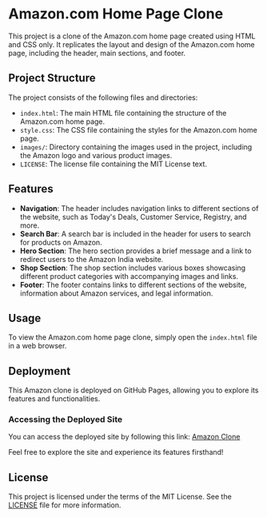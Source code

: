 # Amazon.com Home Page Clone

This project is a clone of the Amazon.com home page created using HTML and CSS only. It replicates the layout and design of the Amazon.com home page, including the header, main sections, and footer.

## Project Structure

The project consists of the following files and directories:

- `index.html`: The main HTML file containing the structure of the Amazon.com home page.
- `style.css`: The CSS file containing the styles for the Amazon.com home page.
- `images/`: Directory containing the images used in the project, including the Amazon logo and various product images.
- `LICENSE`: The license file containing the MIT License text.

## Features
- **Navigation**: The header includes navigation links to different sections of the website, such as Today's Deals, Customer Service, Registry, and more.
- **Search Bar**: A search bar is included in the header for users to search for products on Amazon.
- **Hero Section**: The hero section provides a brief message and a link to redirect users to the Amazon India website.
- **Shop Section**: The shop section includes various boxes showcasing different product categories with accompanying images and links.
- **Footer**: The footer contains links to different sections of the website, information about Amazon services, and legal information.

## Usage

To view the Amazon.com home page clone, simply open the `index.html` file in a web browser.

## Deployment

This Amazon clone is deployed on GitHub Pages, allowing you to explore its features and functionalities.

### Accessing the Deployed Site

You can access the deployed site by following this link: [Amazon Clone](https://amar-codingenthusiast.github.io/amazon)

Feel free to explore the site and experience its features firsthand!

## License

This project is licensed under the terms of the MIT License. See the [LICENSE](LICENSE) file for more information.

